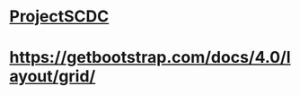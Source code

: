 # [ProjectSCDC](https://carlos-marota.github.io/ProjectSCDC/)
# https://getbootstrap.com/docs/4.0/layout/grid/ 
